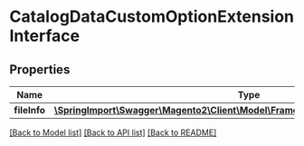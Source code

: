 # CatalogDataCustomOptionExtensionInterface

## Properties
Name | Type | Description | Notes
------------ | ------------- | ------------- | -------------
**fileInfo** | [**\SpringImport\Swagger\Magento2\Client\Model\FrameworkDataImageContentInterface**](FrameworkDataImageContentInterface.md) |  | [optional] 

[[Back to Model list]](../README.md#documentation-for-models) [[Back to API list]](../README.md#documentation-for-api-endpoints) [[Back to README]](../README.md)


